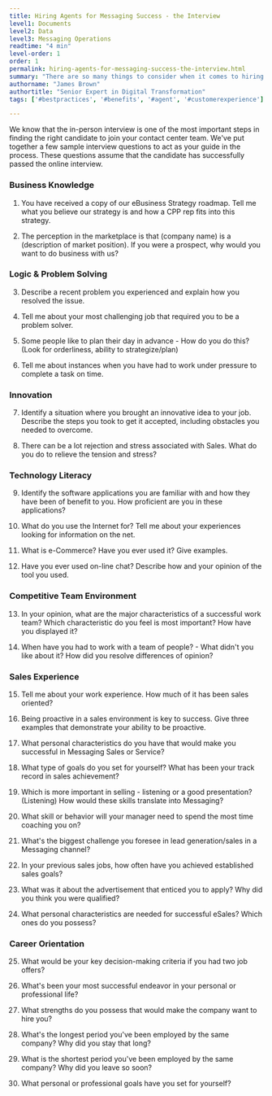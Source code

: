 ```yaml
---
title: Hiring Agents for Messaging Success - the Interview
level1: Documents
level2: Data
level3: Messaging Operations
readtime: "4 min"
level-order: 1
order: 1
permalink: hiring-agents-for-messaging-success-the-interview.html
summary: "There are so many things to consider when it comes to hiring for your contact center. We've gathered some of our best practices when it comes to assembling the perfect team."
authorname: "James Brown"
authortitle: "Senior Expert in Digital Transformation"
tags: ['#bestpractices', '#benefits', '#agent', '#customerexperience']

---
```


We know that the in-person interview is one of the most important steps in finding the right candidate to join your contact center team. We've put together a few sample interview questions to act as your guide in the process.
These questions assume that the candidate has successfully passed the online interview.


### Business Knowledge

1.	You have received a copy of our eBusiness Strategy roadmap. Tell me what you believe our strategy is and how a CPP rep fits into this strategy.

2.	The perception in the marketplace is that (company name) is a (description of market position). If you were a prospect, why would you want to do business with us?




### Logic & Problem Solving

3.	Describe a recent problem you experienced and explain how you resolved the issue.

4.	Tell me about your most challenging job that required you to be a problem solver.

5.	Some people like to plan their day in advance - How do you do this? (Look for orderliness, ability to strategize/plan)

6.	Tell me about instances when you have had to work under pressure to complete a task on time.



### Innovation

7.	Identify a situation where you brought an innovative idea to your job. Describe the steps you took to get it accepted, including obstacles you needed to overcome.

8.	There can be a lot rejection and stress associated with Sales. What do you do to relieve the tension and stress?



### Technology Literacy

9.	Identify the software applications you are familiar with and how they have been of benefit to you. How proficient are you in these applications?

10.	What do you use the Internet for? Tell me about your experiences looking for information on the net.

11.	What is e-Commerce? Have you ever used it? Give examples.

12.	Have you ever used on-line chat? Describe how and your opinion of the tool you used.



### Competitive Team Environment

13.	In your opinion, what are the major characteristics of a successful work team? Which characteristic do you feel is most important? How have you displayed it?

14.	When have you had to work with a team of people? - What didn't you like about it? How did you resolve differences of opinion?



### Sales Experience

15.	Tell me about your work experience. How much of it has been sales oriented?

16.	Being proactive in a sales environment is key to success. Give three examples that demonstrate your ability to be proactive.

17.	What personal characteristics do you have that would make you successful in Messaging Sales or Service?

18.	What type of goals do you set for yourself? What has been your track record in sales achievement?

19.	Which is more important in selling - listening or a good presentation? (Listening) How would these skills translate into Messaging?

20.	What skill or behavior will your manager need to spend the most time coaching you on?

21.	What's the biggest challenge you foresee in lead generation/sales in a Messaging channel?

22.	In your previous sales jobs, how often have you achieved established sales goals?

23.	What was it about the advertisement that enticed you to apply? Why did you think you were qualified?

24.	What personal characteristics are needed for successful eSales? Which ones do you possess?




### Career Orientation

25.	What would be your key decision-making criteria if you had two job offers?

26.	What's been your most successful endeavor in your personal or professional life?

27.	What strengths do you possess that would make the company want to hire you?

28.	What's the longest period you've been employed by the same company? Why did you stay that long?

29.	What is the shortest period you've been employed by the same company? Why did you leave so soon?

30.	What personal or professional goals have you set for yourself?
